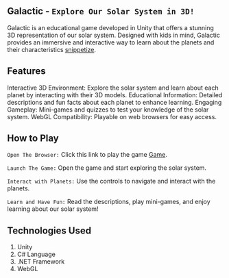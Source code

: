 ## Galactic - `Explore Our Solar System in 3D!`
Galactic is an educational game developed in Unity that offers a stunning 3D representation of our solar system. Designed with kids in mind, Galactic provides an immersive and interactive way to learn about the planets and their characteristics [snippetize](https://snippetize.pages.dev).

## Features
Interactive 3D Environment: Explore the solar system and learn about each planet by interacting with their 3D models.
Educational Information: Detailed descriptions and fun facts about each planet to enhance learning.
Engaging Gameplay: Mini-games and quizzes to test your knowledge of the solar system.
WebGL Compatibility: Playable on web browsers for easy access.

## How to Play
`Open The Browser:` Click this link to play the game [Game](https://snippetize.pages.dev/game).

`Launch The Game:` Open the game and start exploring the solar system.

`Interact with Planets:` Use the controls to navigate and interact with the planets.

`Learn and Have Fun:` Read the descriptions, play mini-games, and enjoy learning about our solar system!


## Technologies Used
1. Unity
2. C# Language
3. .NET Framework
4. WebGL

## 
